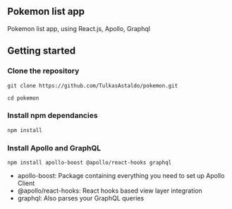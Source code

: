 ## Pokemon list app
Pokemon list app, using React.js, Apollo, Graphql

## Getting started

### Clone the repository
`git clone https://github.com/TulkasAstaldo/pokemon.git`

`cd pokemon`

### Install npm dependancies
`npm install`

### Install Apollo and GraphQL
`npm install apollo-boost @apollo/react-hooks graphql`
* apollo-boost: Package containing everything you need to set up Apollo Client
* @apollo/react-hooks: React hooks based view layer integration
* graphql: Also parses your GraphQL queries
